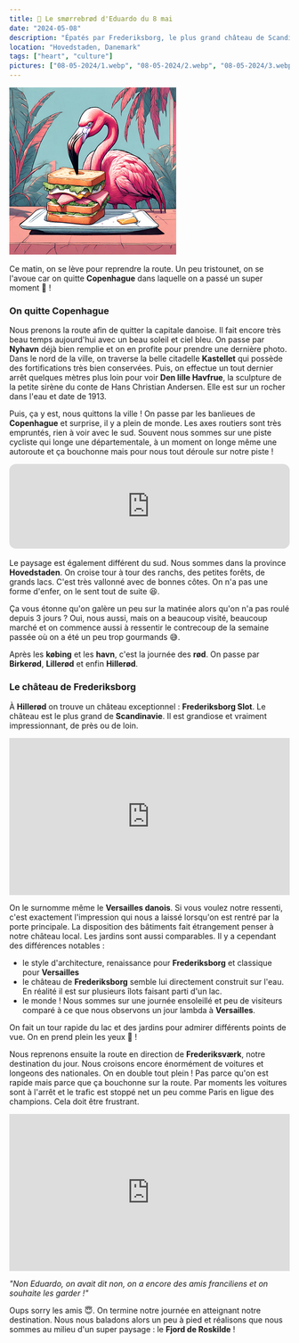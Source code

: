 ```yaml
---
title: 🥪 Le smørrebrød d'Eduardo du 8 mai
date: "2024-05-08"
description: "Épatés par Frederiksborg, le plus grand château de Scandinavie !"
location: "Hovedstaden, Danemark"
tags: ["heart", "culture"]
pictures: ["08-05-2024/1.webp", "08-05-2024/2.webp", "08-05-2024/3.webp", "08-05-2024/4.webp", "08-05-2024/5.webp", "08-05-2024/6.webp", "08-05-2024/7.webp", "08-05-2024/8.webp", "08-05-2024/9.webp", "08-05-2024/10.webp", "08-05-2024/11.webp", "08-05-2024/12.webp"]
---
```


![Smorrebrod d'Eduardo](../smorrebrod_eduardo.png)

Ce matin, on se lève pour reprendre la route. Un peu tristounet, on se l'avoue car on quitte **Copenhague** dans laquelle on a passé un super moment 🤗 !

### On quitte Copenhague 

Nous prenons la route afin de quitter la capitale danoise. Il fait encore très beau temps aujourd'hui avec un beau soleil et ciel bleu. On passe par **Nyhavn** déjà bien remplie et on en profite pour prendre une dernière photo. Dans le nord de la ville, on traverse la belle citadelle **Kastellet** qui possède des fortifications très bien conservées. Puis, on effectue un tout dernier arrêt quelques mètres plus loin pour voir **Den lille Havfrue**, la sculpture de la petite sirène du conte de Hans Christian Andersen. Elle est sur un rocher dans l'eau et date de 1913.

Puis, ça y est, nous quittons la ville ! On passe par les banlieues de **Copenhague** et surprise, il y a plein de monde. Les axes routiers sont très empruntés, rien à voir avec le sud. Souvent nous sommes sur une piste cycliste qui longe une départementale, à un moment on longe même une autoroute et ça bouchonne mais pour nous tout déroule sur notre piste !

<iframe style="border-radius:12px" src="https://open.spotify.com/embed/track/0hKF8N8aflF1uDzEEnPr2j?utm_source=generator" width="100%" height="152" frameBorder="0" allow="autoplay; clipboard-write; encrypted-media; picture-in-picture" loading="lazy"></iframe>

Le paysage est également différent du sud. Nous sommes dans la province **Hovedstaden**. On croise tour à tour des ranchs, des petites forêts, de grands lacs. C'est très vallonné avec de bonnes côtes. On n'a pas une forme d'enfer, on le sent tout de suite 😆.

Ça vous étonne qu'on galère un peu sur la matinée alors qu'on n'a pas roulé depuis 3 jours ? Oui, nous aussi, mais on a beaucoup visité, beaucoup marché et on commence aussi à ressentir le contrecoup de la semaine passée où on a été un peu trop gourmands 😅.


Après les **købing** et les **havn**, c'est la journée des **rød**. On passe par **Birkerød**, **Lillerød** et enfin **Hillerød**.

### Le château de Frederiksborg

À **Hillerød** on trouve un château exceptionnel : **Frederiksborg Slot**. Le château est le plus grand de **Scandinavie**. Il est grandiose et vraiment impressionnant, de près ou de loin.

<div style="width: 100%; height: 0; position: relative; padding-bottom: 56%;"><iframe src="https://giphy.com/embed/1pA2TskF33668iVDaW" style="top: 0; left: 0; width: 100%; height: 100%; position: absolute; border: 0;" allowfullscreen scrolling="no" allow="encrypted-media;" class="giphy-embed"></iframe></div>

On le surnomme même le **Versailles danois**. Si vous voulez notre ressenti, c'est exactement l'impression qui nous a laissé lorsqu'on est rentré par la porte principale. La disposition des bâtiments fait étrangement penser à notre château local. Les jardins sont aussi comparables. Il y a cependant des différences notables :

- le style d'architecture, renaissance pour **Frederiksborg** et classique pour **Versailles**
- le château de **Frederiksborg** semble lui directement construit sur l'eau. En réalité il est sur plusieurs îlots faisant parti d'un lac.
- le monde ! Nous sommes sur une journée ensoleillé et peu de visiteurs comparé à ce que nous observons un jour lambda à **Versailles**.

On fait un tour rapide du lac et des jardins pour admirer différents points de vue. On en prend plein les yeux 🤩 !

Nous reprenons ensuite la route en direction de **Frederiksværk**, notre destination du jour. Nous croisons encore énormément de voitures et longeons des nationales. On en double tout plein ! Pas parce qu'on est rapide mais parce que ça bouchonne sur la route. Par moments les voitures sont à l'arrêt et le trafic est stoppé net un peu comme Paris en ligue des champions. Cela doit être frustrant.

<div style="width: 100%; height: 0; position: relative; padding-bottom: 56%;"><iframe src="https://giphy.com/embed/S100e4ef9mDleByH8T" style="top: 0; left: 0; width: 100%; height: 100%; position: absolute; border: 0;" allowfullscreen scrolling="no" allow="encrypted-media;" class="giphy-embed"></iframe></div>

*"Non Eduardo, on avait dit non, on a encore des amis franciliens et on souhaite les garder !"*

Oups sorry les amis 😇. On termine notre journée en atteignant notre destination. Nous nous baladons alors un peu à pied et réalisons que nous sommes au milieu d'un super paysage : le **Fjord de Roskilde** !
